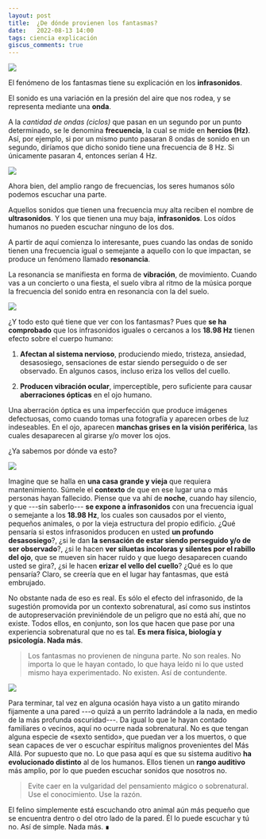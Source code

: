 ```yaml
---
layout: post
title:  ¿De dónde provienen los fantasmas?
date:   2022-08-13 14:00
tags: ciencia explicación
giscus_comments: true
---
```


<div class="row justify-content-sm-center">
    <img class="img-fluid img-post z-depth-1 rounded" src="/assets/img/2208131/1.jpg">
</div>

El fenómeno de los fantasmas tiene su explicación en los **infrasonidos**.

El sonido es una variación en la presión del aire que nos rodea, y se representa mediante una **onda**.

A la _cantidad de ondas (ciclos)_ que pasan en un segundo por un punto determinado, se le denomina **frecuencia**, la cual se mide en **hercios (Hz)**. Así, por ejemplo, si por un mismo punto pasaran 8 ondas de sonido en un segundo, diríamos que dicho sonido tiene una frecuencia de 8 Hz. Si únicamente pasaran 4, entonces serían 4 Hz.

<div class="row justify-content-sm-center">
    <img class="img-fluid img-post rounded" src="/assets/img/2208131/2.jpg">
</div>

Ahora bien, del amplio rango de frecuencias, los seres humanos sólo podemos escuchar una parte.

Aquellos sonidos que tienen una frecuencia muy alta reciben el nombre de **ultrasonidos**. Y los que tienen una muy baja, **infrasonidos**. Los oídos humanos no pueden escuchar ninguno de los dos.

A partir de aquí comienza lo interesante, pues cuando las ondas de sonido tienen una frecuencia igual o semejante a aquello con lo que impactan, se produce un fenómeno llamado **resonancia**.

La resonancia se manifiesta en forma de **vibración**, de movimiento. Cuando vas a un concierto o una fiesta, el suelo vibra al ritmo de la música porque la frecuencia del sonido entra en resonancia con la del suelo.

<div class="row justify-content-sm-center">
    <img class="img-fluid img-post z-depth-1 rounded" src="/assets/img/2208131/3.jpg">
</div>

¿Y todo esto qué tiene que ver con los fantasmas? Pues que **se ha comprobado** que los infrasonidos iguales o cercanos a los **18.98 Hz** tienen efecto sobre el cuerpo humano:

1. **Afectan al sistema nervioso**, produciendo miedo, tristeza, ansiedad, desasosiego, sensaciones de estar siendo perseguido o de ser observado. En algunos casos, incluso eriza los vellos del cuello.

2. **Producen vibración ocular**, imperceptible, pero suficiente para causar **aberraciones ópticas** en el ojo humano.

Una aberración óptica es una imperfección que produce imágenes defectuosas, como cuando tomas una fotografía y aparecen orbes de luz indeseables. En el ojo, aparecen **manchas grises en la visión periférica**, las cuales desaparecen al girarse y/o mover los ojos.

¿Ya sabemos por dónde va esto?

<div class="row justify-content-sm-center">
    <img class="img-fluid img-post z-depth-1 rounded" src="/assets/img/2208131/4.jpg">
</div>

Imagine que se halla en **una casa grande y vieja** que requiera mantenimiento. Súmele el **contexto** de que en ese lugar una o más personas hayan fallecido. Piense que va ahí de **noche**, cuando hay silencio, y que ---sin saberlo--- **se expone a infrasonidos** con una frecuencia igual o semejante a los **18.98 Hz**, los cuales son causados por el viento, pequeños animales, o por la vieja estructura del propio edificio. ¿Qué pensaría si estos infrasonidos producen en usted **un profundo desasosiego**?, ¿si le dan **la sensación de estar siendo perseguido y/o de ser observado**?, ¿si le hacen **ver siluetas incoloras y silentes por el rabillo del ojo**, que se mueven sin hacer ruido y que luego desaparecen cuando usted se gira?, ¿si le hacen **erizar el vello del cuello**? ¿Qué es lo que pensaría? Claro, se creería que en el lugar hay fantasmas, que está embrujado. 

No obstante nada de eso es real. Es sólo el efecto del infrasonido, de la sugestión promovida por un contexto sobrenatural, así como sus instintos de autopreservación previniéndole de un peligro que no está ahí, que no existe. Todos ellos, en conjunto, son los que hacen que pase por una experiencia sobrenatural que no es tal. **Es mera física, biología y psicología. Nada más**.

> Los fantasmas no provienen de ninguna parte. No son reales. No importa lo que le hayan contado, lo que haya leído ni lo que usted mismo haya experimentado. No existen. Así de contundente.

<div class="row justify-content-sm-center">
    <img class="img-fluid img-post z-depth-1 rounded" src="/assets/img/2208131/5.jpg">
</div>

Para terminar, tal vez en alguna ocasión haya visto a un gatito mirando fijamente a una pared ---o quizá a un perrito ladrándole a la nada, en medio de la más profunda oscuridad---. Da igual lo que le hayan contado familiares o vecinos, aquí no ocurre nada sobrenatural. No es que tengan alguna especie de «sexto sentido», que puedan ver a los muertos, o que sean capaces de ver o escuchar espíritus malignos provenientes del Más Allá. Por supuesto que no. Lo que pasa aquí es que su sistema auditivo **ha evolucionado distinto** al de los humanos. Ellos tienen un **rango auditivo** más amplio, por lo que pueden escuchar sonidos que nosotros no.

> Evite caer en la vulgaridad del pensamiento mágico o sobrenatural. Use el conocimiento. Use la razón.

El felino simplemente está escuchando otro animal aún más pequeño que se encuentra dentro o del otro lado de la pared. Él lo puede escuchar y tú no. Así de simple. Nada más. ∎
